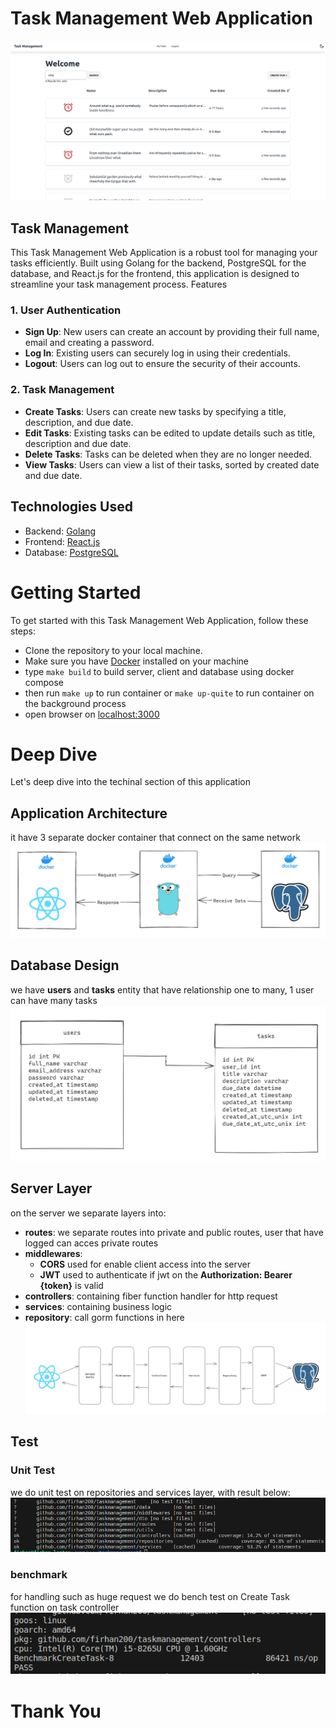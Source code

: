 # Task Management Web Application
![home page screenshots](/screenshots/home.png)

## Task Management

This Task Management Web Application is a robust tool for managing your tasks efficiently. Built using Golang for the backend, PostgreSQL for the database, and React.js for the frontend, this application is designed to streamline your task management process.
Features
### 1. User Authentication

- **Sign Up**: New users can create an account by providing their full name, email and creating a password.
- **Log In**: Existing users can securely log in using their credentials.
- **Logout**: Users can log out to ensure the security of their accounts.

### 2. Task Management

- **Create Tasks**: Users can create new tasks by specifying a title, description, and due date.
- **Edit Tasks**: Existing tasks can be edited to update details such as title, description and due date.
- **Delete Tasks**: Tasks can be deleted when they are no longer needed.
- **View Tasks**: Users can view a list of their tasks, sorted by created date and due date.

## Technologies Used

- Backend: [Golang](https://go.dev/)
- Frontend: [React.js](https://react.dev/)
- Database: [PostgreSQL](https://www.postgresql.org/)

# Getting Started

To get started with this Task Management Web Application, follow these steps:

- Clone the repository to your local machine.
- Make sure you have [Docker](https://www.docker.com/) installed on your machine
- type `make build` to build server, client and database using docker compose
- then run `make up` to run container or `make up-quite` to run container on the background process
- open browser on [localhost:3000](http://localhost:3000)

# Deep Dive
Let's deep dive into the techinal section of this application
## Application Architecture
it have 3 separate docker container that connect on the same network
![application architecture](/screenshots/architecture.png)
## Database Design
we have **users** and **tasks** entity that have relationship one to many, 1 user can have many tasks
![application db design](/screenshots/entities.png)
## Server Layer
on the server we separate layers into:
- **routes**: we separate routes into private and public routes, user that have logged can acces private routes
- **middlewares**:
  - **CORS**
    used for enable client access into the server
  - **JWT**
    used to authenticate if jwt on the **Authorization: Bearer {token}** is valid
- **controllers**: containing fiber function handler for http request
- **services**: containing business logic
- **repository**: call gorm functions in here
![application layer](/screenshots/server_layer.png)
## Test
### Unit Test
we do unit test on repositories and services layer, with result below:
![unit test](/screenshots/test.png)
### benchmark
for handling such as huge request we do bench test on Create Task function on task controller
![bench test](/screenshots/bench_controller.png)

# Thank You
